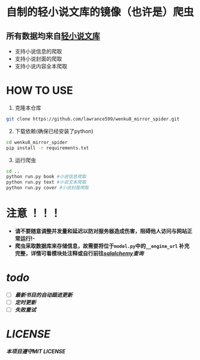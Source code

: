# 自制的轻小说文库的镜像（也许是）爬虫

## 所有数据均来自[轻小说文库](https://www.wenku8.net/)

- 支持小说信息的爬取
- 支持小说封面的爬取
- 支持小说内容全本爬取

# HOW TO USE

1. 克隆本仓库

```bash
git clone https://github.com/lawrance599/wenku8_mirror_spider.git
```

2. 下载依赖(确保已经安装了python)

```bash
cd wenku8_mirror_spider
pip install -r requirements.txt
```

3. 运行爬虫

```bash
cd ..
python run.py book #小说信息爬取
python run.py text #小说文本爬取
python run.py cover #小说封面爬取 
```

# <b>注意 ！！！<b>

- 请<b>不要<b>随意调整并发量和延迟以防对服务器造成伤害，<b>阻碍他人访问与网站正常运行!<b>-
- 爬虫采取数据库来存储信息，故需要将位于`model.py`中的`__engine_url`
  补充完整，详情可看模块处注释或自行前往<i>[sqlalchemy](https://www.sqlalchemy.org/)<i>查询

# todo

- [ ] 最新书目的自动跟进更新
- [ ] 定时更新
- [ ] 失败重试

# LICENSE

本项目遵守MIT LICENSE
